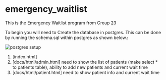 # emergency_waitlist

This is the Emergency Waitlist program from Group 23

To begin you will need to Create the database in postgres. This can be done by running the schema.sql within postgres as shown below.:

![postgres setup](images/postgres_steup)

1. [index.html]
2. [docs/html/admin.html] need to show the list of patients (make select * to patients table), ability to add new patients and current wait time
3. [docs/html/patient.html] need to show patient info and current wait time
